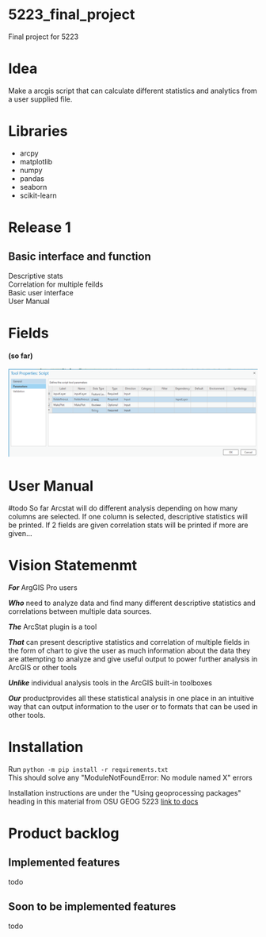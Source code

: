 # 5223_final_project

Final project for 5223

# Idea

Make a arcgis script that can calculate different statistics and analytics from a user supplied file.

# Libraries
* arcpy
* matplotlib
* numpy
* pandas
* seaborn
* scikit-learn

# Release 1

## Basic interface and function

Descriptive stats  
Correlation for multiple feilds  
Basic user interface  
User Manual

# Fields
#### (so far)
![image](./misc_assets/final_params_v0.PNG)

# User Manual
#todo
So far Arcstat will do different analysis depending on how many columns are selected. If one column is selected, descriptive statistics will be printed. If 2 fields are given correlation stats will be printed if more are given...

# Vision Statemenmt
***For*** ArgGIS Pro users

***Who*** need to analyze data and find many different descriptive statistics and correlations between multiple data sources.

***The*** ArcStat plugin is a tool

***That*** can present descriptive statistics and correlation of multiple fields in the form of chart to give the user as much information about the data they are attempting to analyze and give useful output to power further analysis in ArcGIS or other tools

***Unlike*** individual analysis tools in the ArcGIS built-in toolboxes

***Our*** productprovides all these statistical analysis in one place in an intuitive way that can output information to the user or to formats that can be used in other tools.

# Installation  
Run ```python -m pip install -r requirements.txt```  
This should solve any "ModuleNotFoundError: No module named X" errors  

Installation instructions are under the "Using geoprocessing packages" heading in this material from OSU GEOG 5223
[link to docs](/misc_assets/script-tools.html)

# Product backlog  
## Implemented features  
todo
## Soon to be implemented features  
todo

